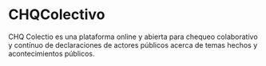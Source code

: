 CHQColectivo
============

CHQ Colectio es una plataforma online y abierta para chequeo colaborativo y contínuo de declaraciones de actores públicos acerca de temas hechos y acontecimientos públicos.
